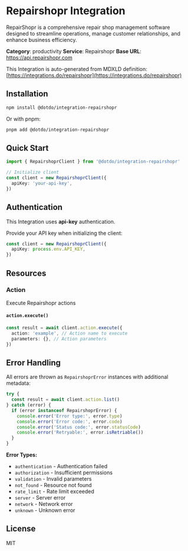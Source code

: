 # Repairshopr Integration

RepairShopr is a comprehensive repair shop management software designed to streamline operations, manage customer relationships, and enhance business efficiency.

**Category**: productivity
**Service**: Repairshopr
**Base URL**: https://api.repairshopr.com

This Integration is auto-generated from MDXLD definition: [https://integrations.do/repairshopr](https://integrations.do/repairshopr)

## Installation

```bash
npm install @dotdo/integration-repairshopr
```

Or with pnpm:

```bash
pnpm add @dotdo/integration-repairshopr
```

## Quick Start

```typescript
import { RepairshoprClient } from '@dotdo/integration-repairshopr'

// Initialize client
const client = new RepairshoprClient({
  apiKey: 'your-api-key',
})
```

## Authentication

This Integration uses **api-key** authentication.

Provide your API key when initializing the client:

```typescript
const client = new RepairshoprClient({
  apiKey: process.env.API_KEY,
})
```

## Resources

### Action

Execute Repairshopr actions

#### `action.execute()`

```typescript
const result = await client.action.execute({
  action: 'example', // Action name to execute
  parameters: {}, // Action parameters
})
```

## Error Handling

All errors are thrown as `RepairshoprError` instances with additional metadata:

```typescript
try {
  const result = await client.action.list()
} catch (error) {
  if (error instanceof RepairshoprError) {
    console.error('Error type:', error.type)
    console.error('Error code:', error.code)
    console.error('Status code:', error.statusCode)
    console.error('Retryable:', error.isRetriable())
  }
}
```

**Error Types:**

- `authentication` - Authentication failed
- `authorization` - Insufficient permissions
- `validation` - Invalid parameters
- `not_found` - Resource not found
- `rate_limit` - Rate limit exceeded
- `server` - Server error
- `network` - Network error
- `unknown` - Unknown error

## License

MIT
